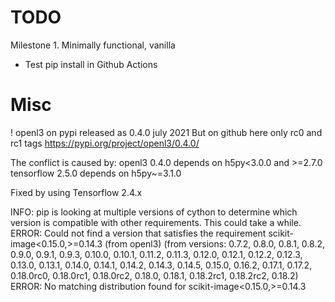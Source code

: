 
# TODO

Milestone 1. Minimally functional, vanilla

- Test pip install in Github Actions

# Misc
! openl3 on pypi released as 0.4.0 july 2021
But on github here only rc0 and rc1 tags
https://pypi.org/project/openl3/0.4.0/



The conflict is caused by:
    openl3 0.4.0 depends on h5py<3.0.0 and >=2.7.0
    tensorflow 2.5.0 depends on h5py~=3.1.0

Fixed by using Tensorflow 2.4.x


INFO: pip is looking at multiple versions of cython to determine which version is compatible with other requirements. This could take a while.
ERROR: Could not find a version that satisfies the requirement scikit-image<0.15.0,>=0.14.3 (from openl3) (from versions: 0.7.2, 0.8.0, 0.8.1, 0.8.2, 0.9.0, 0.9.1, 0.9.3, 0.10.0, 0.10.1, 0.11.2, 0.11.3, 0.12.0, 0.12.1, 0.12.2, 0.12.3, 0.13.0, 0.13.1, 0.14.0, 0.14.1, 0.14.2, 0.14.3, 0.14.5, 0.15.0, 0.16.2, 0.17.1, 0.17.2, 0.18.0rc0, 0.18.0rc1, 0.18.0rc2, 0.18.0, 0.18.1, 0.18.2rc1, 0.18.2rc2, 0.18.2)
ERROR: No matching distribution found for scikit-image<0.15.0,>=0.14.3


